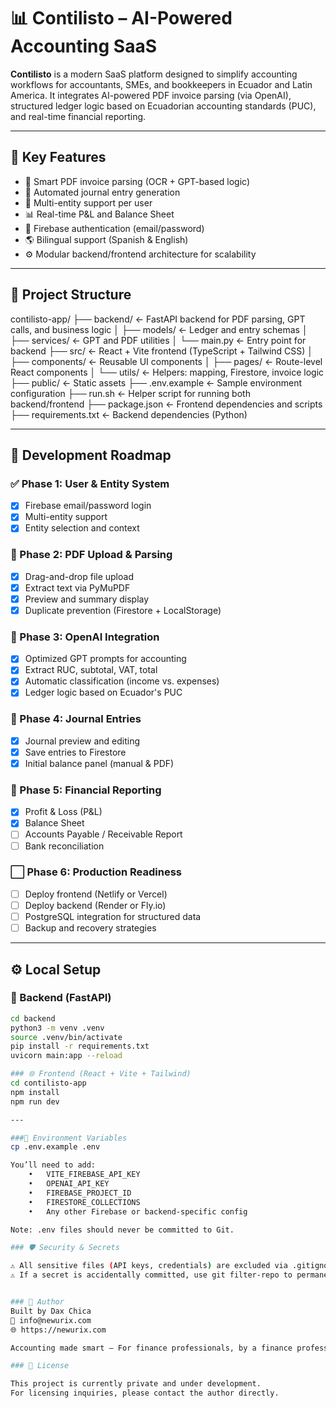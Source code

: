 # 📊 Contilisto – AI-Powered Accounting SaaS

**Contilisto** is a modern SaaS platform designed to simplify accounting workflows for accountants, SMEs, and bookkeepers in Ecuador and Latin America. It integrates AI-powered PDF invoice parsing (via OpenAI), structured ledger logic based on Ecuadorian accounting standards (PUC), and real-time financial reporting.

---

## 🧠 Key Features

- 📎 Smart PDF invoice parsing (OCR + GPT-based logic)
- 🧾 Automated journal entry generation
- 📂 Multi-entity support per user
- 📊 Real-time P&L and Balance Sheet
- 🔐 Firebase authentication (email/password)
- 🌎 Bilingual support (Spanish & English)
- ⚙️ Modular backend/frontend architecture for scalability

---

## 🧱 Project Structure

contilisto-app/
├── backend/              ← FastAPI backend for PDF parsing, GPT calls, and business logic
│   ├── models/           ← Ledger and entry schemas
│   ├── services/         ← GPT and PDF utilities
│   └── main.py           ← Entry point for backend
├── src/                  ← React + Vite frontend (TypeScript + Tailwind CSS)
│   ├── components/       ← Reusable UI components
│   ├── pages/            ← Route-level React components
│   └── utils/            ← Helpers: mapping, Firestore, invoice logic
├── public/               ← Static assets
├── .env.example          ← Sample environment configuration
├── run.sh                ← Helper script for running both backend/frontend
├── package.json          ← Frontend dependencies and scripts
├── requirements.txt      ← Backend dependencies (Python)

---

## 🧪 Development Roadmap

### ✅ Phase 1: User & Entity System
- [x] Firebase email/password login
- [x] Multi-entity support
- [x] Entity selection and context

### 🔄 Phase 2: PDF Upload & Parsing
- [x] Drag-and-drop file upload
- [x] Extract text via PyMuPDF
- [x] Preview and summary display
- [x] Duplicate prevention (Firestore + LocalStorage)

### 🔄 Phase 3: OpenAI Integration
- [x] Optimized GPT prompts for accounting
- [x] Extract RUC, subtotal, VAT, total
- [x] Automatic classification (income vs. expenses)
- [x] Ledger logic based on Ecuador's PUC

### 🔄 Phase 4: Journal Entries
- [x] Journal preview and editing
- [x] Save entries to Firestore
- [x] Initial balance panel (manual & PDF)

### 🔄 Phase 5: Financial Reporting
- [x] Profit & Loss (P&L)
- [x] Balance Sheet
- [ ] Accounts Payable / Receivable Report
- [ ] Bank reconciliation

### ⬜ Phase 6: Production Readiness
- [ ] Deploy frontend (Netlify or Vercel)
- [ ] Deploy backend (Render or Fly.io)
- [ ] PostgreSQL integration for structured data
- [ ] Backup and recovery strategies

---

## ⚙️ Local Setup

### 🔧 Backend (FastAPI)
```bash
cd backend
python3 -m venv .venv
source .venv/bin/activate
pip install -r requirements.txt
uvicorn main:app --reload

### 🌐 Frontend (React + Vite + Tailwind)
cd contilisto-app
npm install
npm run dev

---

###🔐 Environment Variables
cp .env.example .env

You’ll need to add:
	•	VITE_FIREBASE_API_KEY
	•	OPENAI_API_KEY
	•	FIREBASE_PROJECT_ID
	•	FIRESTORE_COLLECTIONS
	•	Any other Firebase or backend-specific config

Note: .env files should never be committed to Git.

### 🛡️ Security & Secrets

⚠️ All sensitive files (API keys, credentials) are excluded via .gitignore.
⚠️ If a secret is accidentally committed, use git filter-repo to permanently remove it before pushing.


### 👤 Author
Built by Dax Chica
📧 info@newurix.com
🌐 https://newurix.com

Accounting made smart — For finance professionals, by a finance professional.

### 📄 License

This project is currently private and under development.
For licensing inquiries, please contact the author directly.

